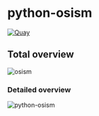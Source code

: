 # python-osism

[![Quay](https://img.shields.io/badge/Quay-osism%2Fosism-blue.svg)](https://quay.io/repository/osism/osism)

## Total overview

![osism](https://raw.githubusercontent.com/osism/python-osism/main/contrib/osism.drawio.png)

### Detailed overview

![python-osism](https://raw.githubusercontent.com/osism/python-osism/main/contrib/python-osism.drawio.png)
